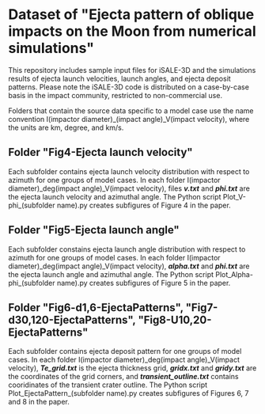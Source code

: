 # Dataset of "Ejecta pattern of oblique impacts on the Moon from numerical simulations"
This repository includes sample input files for iSALE-3D and the simulations results of ejecta launch velocities, launch angles, and ejecta deposit patterns. Please note the iSALE-3D code is distributed on a case-by-case basis in the impact community, restricted to non-commercial use. 

Folders that contain the source data specific to a model case use the name convention I(impactor diameter)\_(impact angle)\_V(impact velocity), where the units are km, degree, and km/s. 

## Folder "Fig4-Ejecta launch velocity"
Each subfolder contains ejecta launch velocity distribution with respect to azimuth for one groups of model cases. In each folder I(impactor diameter)\_deg(impact angle)\_V(impact velocity), files ***v.txt*** and ***phi.txt*** are the ejecta launch velocity and azimuthal angle. The Python script Plot\_V-phi\_(subfolder name).py creates subfigures of Figure 4 in the paper.

## Folder "Fig5-Ejecta launch angle"
Each subfolder constains ejecta launch angle distribution with respect to azimuth for one groups of model cases. In each folder I(impactor diameter)\_deg(impact angle)\_V(impact velocity), ***alpha.txt*** and ***phi.txt*** are the ejecta launch angle and azimuthal angle. The Python script Plot\_Alpha-phi\_(subfolder name).py creates subfigures of Figure 5 in the paper. 

## Folder "Fig6-d1,6-EjectaPatterns", "Fig7-d30,120-EjectaPatterns", "Fig8-U10,20-EjectaPatterns"
Each subfolder contains ejecta deposit pattern for one groups of model cases. In each folder I(impactor diameter)\_deg(impact angle)\_V(impact velocity), ***Te_grid.txt*** is the ejecta thickness grid, ***gridx.txt*** and ***gridy.txt*** are the coordinates of the grid corners, and ***transient_outline.txt*** contains cooridinates of the transient crater outline. The Python script Plot_EjectaPattern_(subfolder name).py creates subfigures of Figures 6, 7 and 8 in the paper.
